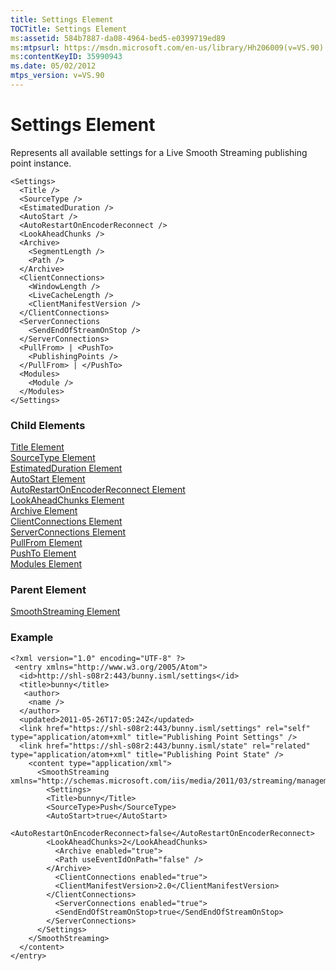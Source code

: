 ```yaml
---
title: Settings Element
TOCTitle: Settings Element
ms:assetid: 584b7887-da08-4964-bed5-e0399719ed89
ms:mtpsurl: https://msdn.microsoft.com/en-us/library/Hh206009(v=VS.90)
ms:contentKeyID: 35990943
ms.date: 05/02/2012
mtps_version: v=VS.90
---
```


# Settings Element

Represents all available settings for a Live Smooth Streaming publishing point instance.

    <Settings>
      <Title />
      <SourceType />
      <EstimatedDuration />
      <AutoStart />
      <AutoRestartOnEncoderReconnect />
      <LookAheadChunks />
      <Archive>
        <SegmentLength />
        <Path />
      </Archive>
      <ClientConnections>
        <WindowLength />
        <LiveCacheLength />
        <ClientManifestVersion />
      </ClientConnections>
      <ServerConnections
        <SendEndOfStreamOnStop />
      </ServerConnections>
      <PullFrom> | <PushTo>
        <PublishingPoints />
      </PullFrom> | </PushTo>
      <Modules>
        <Module />
      </Modules>
    </Settings>

### Child Elements

[Title Element](title-element.md)  
[SourceType Element](sourcetype-element.md)  
[EstimatedDuration Element](estimatedduration-element.md)  
[AutoStart Element](autostart-element.md)  
[AutoRestartOnEncoderReconnect Element](autorestartonencoderreconnect-element.md)  
[LookAheadChunks Element](lookaheadchunks-element.md)  
[Archive Element](archive-element.md)  
[ClientConnections Element](clientconnections-element.md)  
[ServerConnections Element](serverconnections-element.md)  
[PullFrom Element](pullfrom-element.md)  
[PushTo Element](pushto-element.md)  
[Modules Element](modules-element.md)

### Parent Element

[SmoothStreaming Element](smoothstreaming-element.md)


### Example

    <?xml version="1.0" encoding="UTF-8" ?>
     <entry xmlns="http://www.w3.org/2005/Atom">
      <id>http://shl-s08r2:443/bunny.isml/settings</id>
      <title>bunny</title>
       <author>
        <name />
      </author>
      <updated>2011-05-26T17:05:24Z</updated>
      <link href="https://shl-s08r2:443/bunny.isml/settings" rel="self" type="application/atom+xml" title="Publishing Point Settings" />
      <link href="https://shl-s08r2:443/bunny.isml/state" rel="related" type="application/atom+xml" title="Publishing Point State" />
        <content type="application/xml">
          <SmoothStreaming xmlns="http://schemas.microsoft.com/iis/media/2011/03/streaming/management">
            <Settings>
            <Title>bunny</Title>
            <SourceType>Push</SourceType>
            <AutoStart>true</AutoStart>
            <AutoRestartOnEncoderReconnect>false</AutoRestartOnEncoderReconnect>
            <LookAheadChunks>2</LookAheadChunks>
              <Archive enabled="true">
              <Path useEventIdOnPath="false" />
            </Archive>
              <ClientConnections enabled="true">
              <ClientManifestVersion>2.0</ClientManifestVersion>
            </ClientConnections>
              <ServerConnections enabled="true">
              <SendEndOfStreamOnStop>true</SendEndOfStreamOnStop>
            </ServerConnections>
          </Settings>
        </SmoothStreaming>
      </content>
    </entry>


